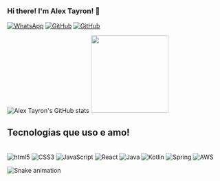 ### Hi there! I'm Alex Tayron! 👋


[![WhatsApp](https://img.shields.io/badge/WhatsApp-25D366?style=for-the-badge&logo=whatsapp&logoColor=white/)](https://api.whatsapp.com/send/?phone=%2B5511998904184&text&type=phone_number&app_absent=0)
[![GitHub](https://img.shields.io/badge/GitHub-100000?style=for-the-badge&logo=github&logoColor=white/)](https://github.com/AlexTayron)
[![GitHub](https://img.shields.io/badge/LinkedIn-0077B5?style=for-the-badge&logo=linkedin&logoColor=white/)](https://www.linkedin.com/in/alextayron/)

![Alex Tayron's GitHub stats](https://github-readme-stats.vercel.app/api?username=AlexTayron&show_icons=true&theme=dracula)
<img height="180em" src="https://github-readme-stats.vercel.app/api/top-langs/?username=AlexTayron&layout=compact&langs_count=7&theme=dracula"/>

## Tecnologias que uso e amo!

<div style="display: inline_block"><br/>
<img align="center" alt="html5" src="https://img.shields.io/badge/HTML5-E34F26?style=for-the-badge&logo=html5&logoColor=white"/>
<img align="center" alt="CSS3" src="https://img.shields.io/badge/CSS3-1572B6?style=for-the-badge&logo=css3&logoColor=white
"/>
<img align="center" alt="JavaScript" src="https://img.shields.io/badge/JavaScript-F7DF1E?style=for-the-badge&logo=javascript&logoColor=black"/>
<img align="center" alt="React" src="https://img.shields.io/badge/React-20232A?style=for-the-badge&logo=react&logoColor=61DAFB"/>
<img align="center" alt="Java" src="https://img.shields.io/badge/Java-ED8B00?style=for-the-badge&logo=java&logoColor=white"/>
<img align="center" alt="Kotlin" src="https://img.shields.io/badge/Kotlin-0095D5?&style=for-the-badge&logo=kotlin&logoColor=white"/>
<img align="center" alt="Spring" src="https://img.shields.io/badge/Spring-6DB33F?style=for-the-badge&logo=spring&logoColor=white"/>
<img align="center" alt="AWS" src="https://img.shields.io/badge/Amazon_AWS-FF9900?style=for-the-badge&logo=amazonaws&logoColor=white"/>

![Snake animation](https://github.com/AlexTayron/blob/output/github-contribution-grid-snake.svg)
  </div></br>
